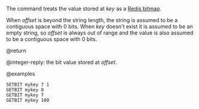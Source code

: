 The command treats the value stored at _key_ as a [Redis bitmap](/docs/data-types/bitmaps).

When _offset_ is beyond the string length, the string is assumed to be a contiguous space with 0 bits.
When _key_ doesn't exist it is assumed to be an empty string, so _offset_ is always out of range and the value is also assumed to be a contiguous space with 0 bits.

@return

@integer-reply: the bit value stored at _offset_.

@examples

```cli
SETBIT mykey 7 1
GETBIT mykey 0
GETBIT mykey 7
GETBIT mykey 100
```
